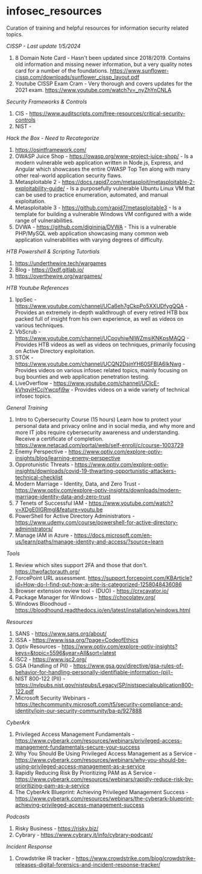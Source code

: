 # infosec_resources
Curation of training and helpful resources for information security related topics.

*CISSP - Last update 1/5/2024*
1. 8 Domain Note Card - Hasn't been updated since 2018/2019. Contains old information and missing newer information, but a very quality notes card for a number of the foundations. https://www.sunflower-cissp.com/downloads/sunflower_cissp_layout.pdf
2. Youtube CISSP Exam Cram - Very thorough and covers updates for the 2021 exam. https://www.youtube.com/watch?v=_nyZhYnCNLA

*Security Frameworks & Controls*
1. CIS - https://www.auditscripts.com/free-resources/critical-security-controls
2. NIST -

*Hack the Box - Need to Recategorize*
1. https://osintframework.com/
2. OWASP Juice Shop	- https://owasp.org/www-project-juice-shop/ - Is a modern vulnerable web application written in Node.js, Express, and Angular which showcases the entire OWASP Top Ten along with many other real-world application security flaws.
3. Metasploitable 2	- https://docs.rapid7.com/metasploit/metasploitable-2-exploitability-guide/ - Is a purposefully vulnerable Ubuntu Linux VM that can be used to practice enumeration, automated, and manual exploitation.
4. Metasploitable 3 - https://github.com/rapid7/metasploitable3 -	Is a template for building a vulnerable Windows VM configured with a wide range of vulnerabilities.
5. DVWA	- https://github.com/digininja/DVWA - This is a vulnerable PHP/MySQL web application showcasing many common web application vulnerabilities with varying degrees of difficulty.

*HTB Powershell & Scripting Tutortials* 
1. https://underthewire.tech/wargames
2. Blog - https://0xdf.gitlab.io/
3. https://overthewire.org/wargames/

*HTB Youtube References*
1. IppSec	- https://www.youtube.com/channel/UCa6eh7gCkpPo5XXUDfygQQA -Provides an extremely in-depth walkthrough of every retired HTB box packed full of insight from his own experience, as well as videos on various techniques.
2. VbScrub - https://www.youtube.com/channel/UCpoyhjwNIWZmsiKNKpsMAQQ -	Provides HTB videos as well as videos on techniques, primarily focusing on Active Directory exploitation.
3. STÖK - https://www.youtube.com/channel/UCQN2DsjnYH60SFBIA6IkNwg - Provides videos on various infosec related topics, mainly focusing on bug bounties and web application penetration testing.
4. LiveOverflow - https://www.youtube.com/channel/UClcE-kVhqyiHCcjYwcpfj9w -	Provides videos on a wide variety of technical infosec topics.

*General Training*
1. Intro to Cybersecurity Course (15 hours) Learn how to protect your personal data and privacy online and in social media, and why more and more IT jobs require cybersecurity awareness and understanding. Receive a certificate of completion. https://www.netacad.com/portal/web/self-enroll/c/course-1003729
2. Enemy Perspective - https://www.optiv.com/explore-optiv-insights/blog/learning-enemy-perspective
3. Opprotunistic Threats - https://www.optiv.com/explore-optiv-insights/downloads/covid-19-thwarting-opportunistic-attackers-technical-checklist
4. Modern Marriage - Identity, Data, and Zero Trust - https://www.optiv.com/explore-optiv-insights/downloads/modern-marriage-identity-data-and-zero-trust
5. 7 Tenets of Successful IAM - https://www.youtube.com/watch?v=XDgE0IGRmgI&feature=youtu.be
6. PowerShell for Active Directory Administrators - https://www.udemy.com/course/powershell-for-active-directory-administrators/
7. Manage IAM in Azure - https://docs.microsoft.com/en-us/learn/paths/manage-identity-and-access/?source=learn

*Tools*
1. Review which sites support 2FA and those that don't. https://twofactorauth.org/
2. ForcePoint URL assessment. https://support.forcepoint.com/KBArticle?id=How-do-I-find-out-how-a-site-is-categorized-1258048436086
3. Browser extension review tool - (DUO) - https://crxcavator.io/
4. Package Manager for Windows - https://chocolatey.org/
5. Windows Bloodhoud - https://bloodhound.readthedocs.io/en/latest/installation/windows.html

*Resources*
1. SANS - https://www.sans.org/about/
2. ISSA - https://www.issa.org/?page=CodeofEthics
3. Optiv Resources - https://www.optiv.com/explore-optiv-insights?keys=&topic=5596&year=All&sort=latest
4. ISC2 - https://www.isc2.org/
5. GSA (Handling of PII) - https://www.gsa.gov/directive/gsa-rules-of-behavior-for-handling-personally-identifiable-information-(pii)-
6. NIST 800-122 (PII) - https://nvlpubs.nist.gov/nistpubs/Legacy/SP/nistspecialpublication800-122.pdf
7. Microsoft Security Webinars - https://techcommunity.microsoft.com/t5/security-compliance-and-identity/join-our-security-community/ba-p/927888

*CyberArk*
1. Privileged Access Management Fundamentals - https://www.cyberark.com/resources/webinars/privileged-access-management-fundamentals-secure-your-success
2. Why You Should Be Using Privileged Access Management as a Service - https://www.cyberark.com/resources/webinars/why-you-should-be-using-privileged-access-management-as-a-service
3. Rapidly Reducing Risk By Prioritizing PAM as A Service - https://www.cyberark.com/resources/webinars/rapidly-reduce-risk-by-prioritizing-pam-as-a-service
4. The CyberArk Blueprint: Achieving Privileged Management Success - https://www.cyberark.com/resources/webinars/the-cyberark-blueprint-achieving-privileged-access-management-success

*Podcasts*
1. Risky Business - https://risky.biz/
2. Cybrary - https://www.cybrary.it/info/cybrary-podcast/

*Incident Response*
1. Crowdstrike IR tracker - https://www.crowdstrike.com/blog/crowdstrike-releases-digital-forensics-and-incident-response-tracker/


